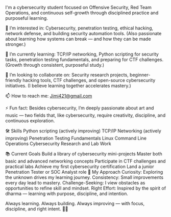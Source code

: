 I'm a cybersecurity student focused on Offensive Security, Red Team Operations, and continuous self-growth through disciplined practice and purposeful learning.

👀 I’m interested in:
Cybersecurity, penetration testing, ethical hacking, network defense, and building security automation tools.
(Also passionate about learning how systems can break — and how they can be made stronger.)

🌱 I’m currently learning:
TCP/IP networking, Python scripting for security tasks, penetration testing fundamentals, and preparing for CTF challenges.
(Growth through consistent, purposeful study.)

💞️ I’m looking to collaborate on:
Security research projects, beginner-friendly hacking tools, CTF challenges, and open-source cybersecurity initiatives.
(I believe learning together accelerates mastery.)

📫 How to reach me:
Jimi421@gmail.com

⚡ Fun fact:
Besides cybersecurity, I’m deeply passionate about art and music — two fields that, like cybersecurity, require creativity, discipline, and continuous exploration.

🛠️ Skills
Python scripting (actively improving)
TCP/IP Networking (actively improving)
Penetration Testing Fundamentals
Linux Command Line Operations
Cybersecurity Research and Lab Work

📚 Current Goals
Build a library of cybersecurity mini-projects
Master both basic and advanced networking concepts
Participate in CTF challenges and practical labs
Achieve my first cybersecurity certification
Land a junior Penetration Tester or SOC Analyst role
🎯 My Approach
Curiosity: Exploring the unknown drives my learning journey.
Consistency: Small improvements every day lead to mastery.
Challenge-Seeking: I view obstacles as opportunities to refine skill and mindset.
Right Effort: Inspired by the spirit of dharma — learning with purpose, discipline, and intention.

Always learning. Always building. Always improving — with focus, discipline, and right intent. 🌱🚀

